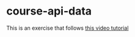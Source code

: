 # course-api-data

This is an exercise that follows [this video tutorial](https://youtube.com/playlist?list=PLqq-6Pq4lTTbx8p2oCgcAQGQyqN8XeA1x)
